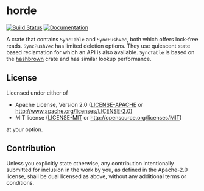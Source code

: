 horde
=====
[![Build Status](https://img.shields.io/github/workflow/status/Zoxc/horde/build?label=build)](https://github.com/Zoxc/horde/actions/workflows/build.yaml)
[![Documentation](https://img.shields.io/github/workflow/status/Zoxc/horde/docs?label=docs)](https://zoxc.github.io/horde/horde/)

A crate that contains `SyncTable` and `SyncPushVec`, both which offers lock-free reads. `SyncPushVec` has limited deletion options. They use quiescent state based reclamation for which an API is also available. `SyncTable` is based on the [hashbrown](https://crates.io/crates/hashbrown) crate and has similar lookup performance.

## License

Licensed under either of

 * Apache License, Version 2.0
   ([LICENSE-APACHE](LICENSE-APACHE) or http://www.apache.org/licenses/LICENSE-2.0)
 * MIT license
   ([LICENSE-MIT](LICENSE-MIT) or http://opensource.org/licenses/MIT)

at your option.

## Contribution

Unless you explicitly state otherwise, any contribution intentionally submitted
for inclusion in the work by you, as defined in the Apache-2.0 license, shall be
dual licensed as above, without any additional terms or conditions.